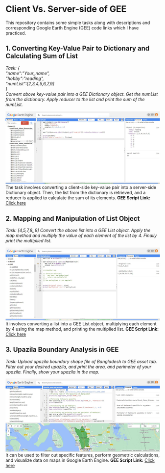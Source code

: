 # Client Vs. Server-side of GEE
This repository contains some simple tasks along with descriptions and corresponding Google Earth Engine (GEE) code links which I have practiced.
## 1. Converting Key-Value Pair to Dictionary and Calculating Sum of List
*Task: {<br>
  "name":"Your_name",<br>
  "hobby":"reading",<br>
  "numList":[2,3,4,5,6,7,9]<br>
}<br>
Convert above key-value pair into a GEE Dictionary object. Get the numList from the dictionary. Apply reducer to the list and print the sum of the numList.*  
  
![Model](https://github.com/Israt-Jahan-Shonom/Google_Earth_Engine/blob/main/Client%20Vs.%20Server/sumList_GEE.JPG)
The task involves converting a client-side key-value pair into a server-side Dictionary object. Then, the list from the dictionary is retrieved, and a reducer is applied to calculate the sum of its elements.
<b>GEE Script Link:</b> [Click here](https://code.earthengine.google.com/5e35f9e46fdaa766aee9ca975f90a61d)  
  
## 2. Mapping and Manipulation of List Object
*Task: [4,5,7,8,,9] 
Convert the above list into a GEE List object. Apply the map method and multiply the value of each element of the list by 4. Finally print the multiplied list.*  
  
![Model](https://github.com/Israt-Jahan-Shonom/Google_Earth_Engine/blob/main/Client%20Vs.%20Server/ListMultiplication_GEE.JPG)
It involves converting a list into a GEE List object, multiplying each element by 4 using the map method, and printing the multiplied list.
<b>GEE Script Link:</b> [Click here](https://code.earthengine.google.com/84a0c8b9cfe759c090a4f0f1f96568c2)  
  
## 3. Upazila Boundary Analysis in GEE
*Task: Upload upazila boundary shape file of Bangladesh to GEE asset tab. Filter out your desired upazila, and print the area, and perimeter of your upazila. Finally, show your upazila in the map.*  
  
![Model](https://github.com/Israt-Jahan-Shonom/Google_Earth_Engine/blob/main/Client%20Vs.%20Server/Area%20%26%20perimeter_GEE.JPG)
It can be used to filter out specific features, perform geometric calculations, and visualize data on maps in Google Earth Engine.
<b>GEE Script Link:</b> [Click here](https://code.earthengine.google.com/4db6a97940ca705acf8acc5d21b1a271)
